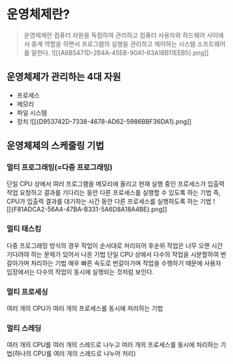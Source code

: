 # 운영체제란?
> 운영체제란
> 컴퓨터 자원을 독점하여 관리하고 컴퓨터 사용자와 하드웨어 사이에서 중계 역할을 하면서 프로그램의 실행을 관리하고 제어하는 시스템 소프트웨어를 말한다.
![[{A6B5471D-2B4A-45EB-90A1-63A18B11EEB5}.png]]

## 운영체제가 관리하는 4대 자원
- 프로세스
- 메모리
- 파일 시스템
- 장치
![[{D953742D-7338-4678-AD62-5986BBF36DA1}.png]]


## 운영체제의 스케줄링 기법
### 멀티 프로그래밍(=다중 프로그래밍)
단일 CPU 상에서 여러 프로그램을 메모리에 올리고 현재 실행 중인 프로세스가 입출력 작업 요청하고 결과를 기다리는 동안 다른 프로세스를 실행할 수 있도록 하는 기법
즉, CPU가 입출력 결과를 대기하는 시간 동안 다른 프로세스를 실행하도록 하는 기법 
![[{F81ADCA2-56A4-47BA-B331-5A6D8A18A4BE}.png]]
### 멀티 태스킹
다중 프로그래밍 방식의 경우 작업이 순서대로 처리되어 후순위 작업은 너무 오랜 시간 기다려야 하는 문제가 있어서 나온 기법
단일 CPU 상에서 다수의 작업을 시분할하여 번갈아가며 처리하는 기법
매우 빠른 속도로 번갈아가며 작업을 수행하기 때문에 사용자 입장에서는 다수의 작업이 동시에 실행되는 것처럼 보인다.

### 멀티 프로세싱
여러 개의 CPU가 여러 개의 프로세스를 동시에 처리하는 기법
### 멀티 스레딩
여러 개의 CPU를 여러 개의 스레드로 나누고 여러 개의 프로세스를 동시에 처리하는 기법(하나의 CPU를 여러 개의 스레드로 나누어 처리)